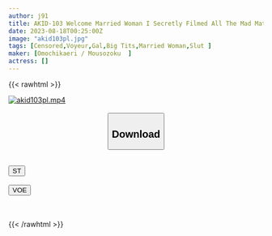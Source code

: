 ```yaml
---
author: j91
title: AKID-103 Welcome Married Woman I Secretly Filmed All The Mad Mature Women At My Home. 11 Saya / H Cup / 30 Years Old / An Obscene Wife With Colossal Tits Who Wants The Smell Of A Man Sara / F Cup / 34 Years Old / The Sex Life Of A Quiet Black Haired Neat Wife
date: 2023-08-18T00:25:00Z
image: "akid103pl.jpg"
tags: [Censored,Voyeur,Gal,Big Tits,Married Woman,Slut ]
maker: [Omochikaeri / Mousozoku  ]
actress: []
---
```



{{< rawhtml >}}

<div class="video" data-videoid="Qy9vdADo2wu0aWA">
    <a href="javascript:;">
        <img src="https://my.j91.asia/posts/akid103pl/akid103pl.jpg" width="WIDTH" height="HEIGHT" alt="akid103pl.mp4" loading="lazy">
    </a>
</div>

<script type="text/javascript" src="https://j91.asia/asset/on-demand-st.js"></script>

<br>
  <link rel="stylesheet" href="https://j91.asia/asset/bs5.css">
  
  <center>
  <button class="btn btn-primary" type="button" data-bs-toggle="collapse" data-bs-target=".multi-collapse" aria-expanded="false" aria-controls="multiCollapseExample1 multiCollapseExample2"><h2>Download</h2></button></center>
</p>
<div class="row">
  <div class="col">
    <div class="collapse multi-collapse" id="multiCollapseExample1">
      <div class="card card-body">
	      	      <br>
<div class="buttons">  
<a href="https://streamtape.to/v/Qy9vdADo2wu0aWA"><button class="btn-hover color-3"><i class="fa fa-download"></i> ST</button></a></div>
    </div>
  </div>
</div>
  <div class="col">
    <div class="collapse multi-collapse" id="multiCollapseExample2">
      <div class="card card-body">
	      <br>
<div class="buttons">
    <a href="https://voe.sx/nwmpescjlvuu.html"><button class="btn-hover color-9"><i class="fa fa-download"></i> VOE</button></a></div>
<br><br>
      </div>
    </div>
  </div>
</div>

{{< /rawhtml >}}